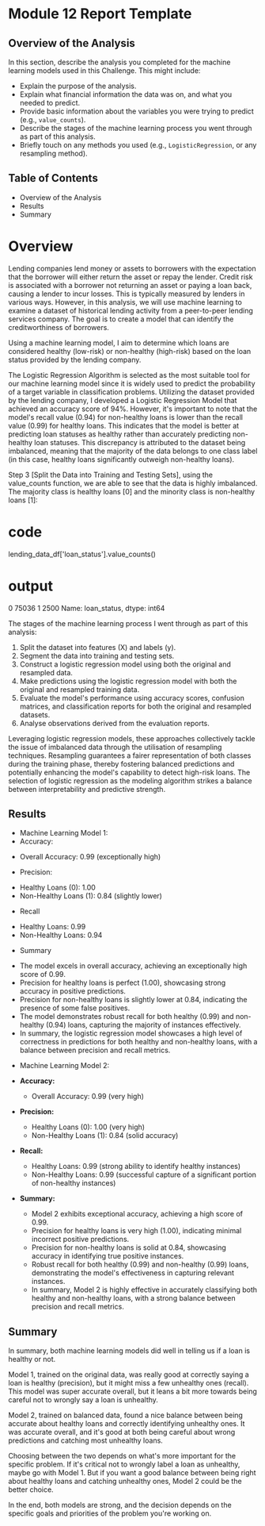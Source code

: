 # Module 12 Report Template

## Overview of the Analysis

In this section, describe the analysis you completed for the machine learning models used in this Challenge. This might include:

* Explain the purpose of the analysis.
* Explain what financial information the data was on, and what you needed to predict.
* Provide basic information about the variables you were trying to predict (e.g., `value_counts`).
* Describe the stages of the machine learning process you went through as part of this analysis.
* Briefly touch on any methods you used (e.g., `LogisticRegression`, or any resampling method).

## Table of Contents 
* Overview of the Analysis
* Results
* Summary

# Overview

Lending companies lend money or assets to borrowers with the expectation that the borrower will either return the asset or repay the lender. Credit risk is associated with a borrower not returning an asset or paying a loan back, causing a lender to incur losses. This is typically measured by lenders in various ways. However, in this analysis, we will use machine learning to examine a dataset of historical lending activity from a peer-to-peer lending services company. The goal is to create a model that can identify the creditworthiness of borrowers.

Using a machine learning model, I aim to determine which loans are considered healthy (low-risk) or non-healthy (high-risk) based on the loan status provided by the lending company.

The Logistic Regression Algorithm is selected as the most suitable tool for our machine learning model since it is widely used to predict the probability of a target variable in classification problems. Utilizing the dataset provided by the lending company, I developed a Logistic Regression Model that achieved an accuracy score of 94%. However, it's important to note that the model's recall value (0.94) for non-healthy loans is lower than the recall value (0.99) for healthy loans. This indicates that the model is better at predicting loan statuses as healthy rather than accurately predicting non-healthy loan statuses. This discrepancy is attributed to the dataset being imbalanced, meaning that the majority of the data belongs to one class label (in this case, healthy loans significantly outweigh non-healthy loans).

Step 3 [Split the Data into Training and Testing Sets], using the value_counts function, we are able to see that the data is highly imbalanced. The majority class is healthy loans [0] and the minority class is non-healthy loans [1]:

# code
lending_data_df['loan_status'].value_counts()

# output
0    75036
1     2500
Name: loan_status, dtype: int64

The stages of the machine learning process I went through as part of this analysis:
1. Split the dataset into features (X) and labels (y).
2. Segment the data into training and testing sets.
3. Construct a logistic regression model using both the original and resampled data.
4. Make predictions using the logistic regression model with both the original and resampled training data.
5. Evaluate the model's performance using accuracy scores, confusion matrices, and classification reports for both the original and resampled datasets.
6. Analyse observations derived from the evaluation reports.

   
Leveraging logistic regression models, these approaches collectively tackle the issue of imbalanced data through the utilisation of resampling techniques. Resampling guarantees a fairer representation of both classes during the training phase, thereby fostering balanced predictions and potentially enhancing the model's capability to detect high-risk loans. The selection of logistic regression as the modeling algorithm strikes a balance between interpretability and predictive strength.


## Results


* Machine Learning Model 1:
 * Accuracy:
  - Overall Accuracy: 0.99 (exceptionally high)

 * Precision:
  - Healthy Loans (0): 1.00
  - Non-Healthy Loans (1): 0.84 (slightly lower)

 * Recall
  - Healthy Loans: 0.99
  - Non-Healthy Loans: 0.94

  * Summary
  - The model excels in overall accuracy, achieving an exceptionally high score of 0.99.
  - Precision for healthy loans is perfect (1.00), showcasing strong accuracy in positive predictions.
  - Precision for non-healthy loans is slightly lower at 0.84, indicating the presence of some false positives.
  - The model demonstrates robust recall for both healthy (0.99) and non-healthy (0.94) loans, capturing the majority of instances effectively.
  - In summary, the logistic regression model showcases a high level of correctness in predictions for both healthy and non-healthy loans, with a balance between precision and recall metrics.


* Machine Learning Model 2:
- **Accuracy:**
  - Overall Accuracy: 0.99 (very high)

- **Precision:**
  - Healthy Loans (0): 1.00 (very high)
  - Non-Healthy Loans (1): 0.84 (solid accuracy)

- **Recall:**
  - Healthy Loans: 0.99 (strong ability to identify healthy instances)
  - Non-Healthy Loans: 0.99 (successful capture of a significant portion of non-healthy instances)

- **Summary:**
  - Model 2 exhibits exceptional accuracy, achieving a high score of 0.99.
  - Precision for healthy loans is very high (1.00), indicating minimal incorrect positive predictions.
  - Precision for non-healthy loans is solid at 0.84, showcasing accuracy in identifying true positive instances.
  - Robust recall for both healthy (0.99) and non-healthy (0.99) loans, demonstrating the model's effectiveness in capturing relevant instances.
  - In summary, Model 2 is highly effective in accurately classifying both healthy and non-healthy loans, with a strong balance between precision and recall metrics.

## Summary

In summary, both machine learning models did well in telling us if a loan is healthy or not. 

Model 1, trained on the original data, was really good at correctly saying a loan is healthy (precision), but it might miss a few unhealthy ones (recall). This model was super accurate overall, but it leans a bit more towards being careful not to wrongly say a loan is unhealthy.

Model 2, trained on balanced data, found a nice balance between being accurate about healthy loans and correctly identifying unhealthy ones. It was accurate overall, and it's good at both being careful about wrong predictions and catching most unhealthy loans.

Choosing between the two depends on what's more important for the specific problem. If it's critical not to wrongly label a loan as unhealthy, maybe go with Model 1. But if you want a good balance between being right about healthy loans and catching unhealthy ones, Model 2 could be the better choice.

In the end, both models are strong, and the decision depends on the specific goals and priorities of the problem you're working on.

